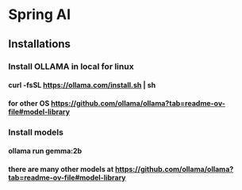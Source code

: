 # Spring AI

## Installations

### Install OLLAMA in local for linux
#### curl -fsSL https://ollama.com/install.sh | sh
#### for other OS https://github.com/ollama/ollama?tab=readme-ov-file#model-library

### Install models 
#### ollama run gemma:2b
#### there are many other models at https://github.com/ollama/ollama?tab=readme-ov-file#model-library


